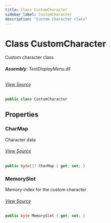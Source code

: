 ```yaml
---
title: Class CustomCharacter
sidebar_label: CustomCharacter
description: "Custom character class"
---
```

# Class CustomCharacter
Custom character class

###### **Assembly**: TextDisplayMenu.dll
###### [View Source](https://github.com/WildernessLabs/Meadow.Foundation.git/blob/develop/Source/Meadow.Foundation.Libraries_and_Frameworks/Displays.TextDisplayMenu/Driver/TextCharacters.cs#L27)
```csharp title="Declaration"
public class CustomCharacter
```
## Properties
### CharMap
Character data
###### [View Source](https://github.com/WildernessLabs/Meadow.Foundation.git/blob/develop/Source/Meadow.Foundation.Libraries_and_Frameworks/Displays.TextDisplayMenu/Driver/TextCharacters.cs#L32)
```csharp title="Declaration"
public byte[]? CharMap { get; set; }
```
### MemorySlot
Memory index for the custom character
###### [View Source](https://github.com/WildernessLabs/Meadow.Foundation.git/blob/develop/Source/Meadow.Foundation.Libraries_and_Frameworks/Displays.TextDisplayMenu/Driver/TextCharacters.cs#L37)
```csharp title="Declaration"
public byte MemorySlot { get; set; }
```
